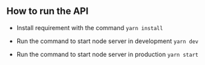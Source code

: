 ## How to run the API

-   Install requirement with the command
    `yarn install`

-   Run the command to start node server in development
    `yarn dev`

-   Run the command to start node server in production
    `yarn start`
